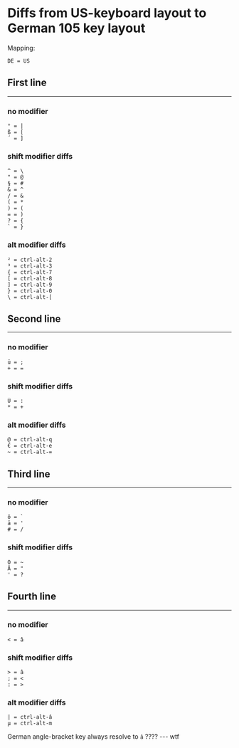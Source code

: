 # Diffs from US-keyboard layout to German 105 key layout

Mapping:
```
DE = US
```

## First line
--------------------------------------------------------------------------------
### no modifier
```
° = |
ß = [
´ = ]
```

### shift modifier diffs
```
^ = \
" = @
§ = #
& = ^
/ = &
( = *
) = (
= = )
? = {
` = }
```

### alt modifier diffs
```
² = ctrl-alt-2
³ = ctrl-alt-3
{ = ctrl-alt-7
[ = ctrl-alt-8
] = ctrl-alt-9
} = ctrl-alt-0
\ = ctrl-alt-[
```


## Second line
--------------------------------------------------------------------------------
### no modifier
```
ü = ;
+ = =
```

### shift modifier diffs
```
Ü = :
* = +
```

### alt modifier diffs
```
@ = ctrl-alt-q
€ = ctrl-alt-e
~ = ctrl-alt-=
```

## Third line
--------------------------------------------------------------------------------
### no modifier
```
ö = `
ä = '
# = /
```

### shift modifier diffs
```
Ö = ~
Ä = "
' = ?
```


## Fourth line
--------------------------------------------------------------------------------
### no modifier
```
< = â
```

### shift modifier diffs
```
> = â
; = <
: = >
```

### alt modifier diffs
```
| = ctrl-alt-â
µ = ctrl-alt-m
```



German angle-bracket key always resolve to `â` ???? --- wtf
